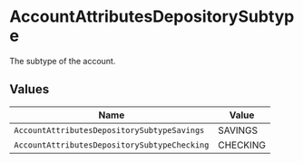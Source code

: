 # AccountAttributesDepositorySubtype

The subtype of the account.


## Values

| Name                                         | Value                                        |
| -------------------------------------------- | -------------------------------------------- |
| `AccountAttributesDepositorySubtypeSavings`  | SAVINGS                                      |
| `AccountAttributesDepositorySubtypeChecking` | CHECKING                                     |